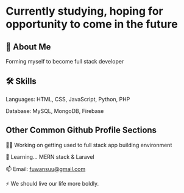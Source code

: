 
# Currently studying, hoping for opportunity to come in the future




## 🚀 About Me
Forming myself to become full stack developer


## 🛠 Skills
Languages: HTML, CSS, JavaScript, Python, PHP

Database: MySQL, MongoDB, Firebase


## Other Common Github Profile Sections
👩‍💻 Working on getting used to full stack app building environment

🧠 Learning... MERN stack & Laravel

📫 Email: fuwansuu@gmail.com

⚡️ We should live our life more boldly.

